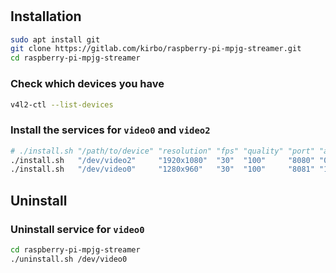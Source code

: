 #

## Installation

```bash
sudo apt install git
git clone https://gitlab.com/kirbo/raspberry-pi-mpjg-streamer.git
cd raspberry-pi-mpjg-streamer
```

### Check which devices you have
```bash
v4l2-ctl --list-devices
```

### Install the services for `video0` and `video2`
```bash
# ./install.sh "/path/to/device" "resolution" "fps" "quality" "port" "auto_focus" "focus_absolute"
./install.sh   "/dev/video2"     "1920x1080"  "30"  "100"     "8080" "0"          "20" # Creates service for video0 with resolution 1920x1080, 30fps, quality=100, auto focus disabled, focus set to 20 and in port 8080
./install.sh   "/dev/video0"     "1280x960"   "30"  "100"     "8081" "1"               # Creates service for video2 with resolution 1280x960,  30fps, quality=100, auto focus enabled and in port 8081
```

## Uninstall

### Uninstall service for `video0`
```bash
cd raspberry-pi-mpjg-streamer
./uninstall.sh /dev/video0
```
